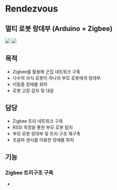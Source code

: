 # Rendezvous

## 멀티 로봇 랑데부 (Arduino + Zigbee)
<div>
<img src="https://img.shields.io/badge/Arduino-00979D?style=for-the-badge&logo=Arduino&logoColor=white"/>
<img src="https://img.shields.io/badge/Zigbee-EB0443?style=for-the-badge&logo=Zigbee&logoColor=white"/>
</div>

## 목적
- Zigbee를 활용해 군집 네트워크 구축
- 다수의 자식 로봇이 하나의 부모 로봇에게 랑데부
- 이동중 장애물 회피
- 로봇 고장 감지 및 대응

## 담당
- Zigbee 트리 네트워크 구축 
- RSSI 측정을 통한 부모 로봇 탐지
- 부모 로봇 랑데부 및 트리 구조 재구축
- 초음파 센서를 이용한 장애물 회피

## 기능

### Zigbee 트리구조 구축
-

